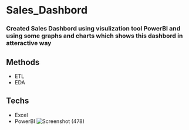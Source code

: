 # Sales_Dashbord
### Created Sales Dashbord using visulization tool PowerBI and using some graphs and charts which shows this dashbord in atteractive way
## Methods
- ETL
- EDA
## Techs
- Excel 
- PowerBI
![Screenshot (478)](https://user-images.githubusercontent.com/76864608/182012953-a3bba8a4-63de-4546-be35-d6be9fc2e7da.png)
